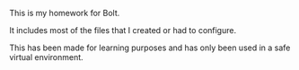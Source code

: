 This is my homework for Bolt.

It includes most of the files that I created or had to configure.

This has been made for learning purposes and has only been used in a safe virtual environment.
